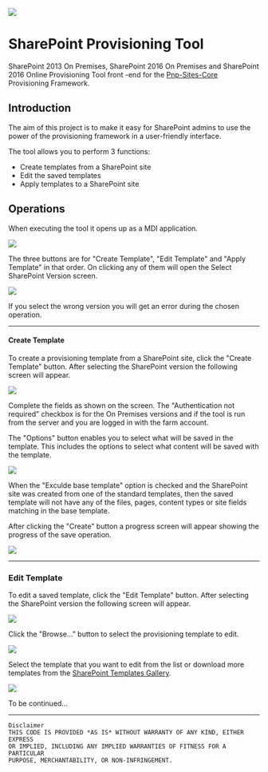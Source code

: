 
![](SharePointProvisioningTool/Resources/Karabina122x122.png) 
# SharePoint Provisioning Tool #

SharePoint 2013 On Premises, SharePoint 2016 On Premises and SharePoint 2016 Online Provisioning Tool front -end for the [Pnp-Sites-Core](https://github.com/OfficeDev/PnP-Sites-Core) Provisioning Framework.

## Introduction ##

The aim of this project is to make it easy for SharePoint admins to use the power of the provisioning framework in a user-friendly interface.

The tool allows you to perform 3 functions:
- Create templates from a SharePoint site
- Edit the saved templates
- Apply templates to a SharePoint site

## Operations ##
When executing the tool it opens up as a MDI application.

![](images/MainScreen.png)

The three buttons are for "Create Template", "Edit Template" and "Apply Template" in that order. On clicking any of them 
will open the Select SharePoint Version screen.

![](images/VersionSelect.png)

If you select the wrong version you will get an error during the chosen operation.

-------------

#### Create Template

To create a provisioning template from a SharePoint site, click the "Create Template" button. After selecting the SharePoint version the following screen will appear.

![](images/CreateTemplate.png)

Complete the fields as shown on the screen. The "Authentication not required" checkbox is for the On Premises versions and if the tool is run from the server and you are logged in with the farm account.

The "Options" button enables you to select what will be saved in the template. This includes the options to select what content will be saved with the template.

![](images/CreateOptions.png)

When the "Exculde base template" option is checked and the SharePoint site was created from one of the standard templates, then the saved template will not have any of the files, pages, content types or site fields matching in the base template.


After clicking the "Create" button a progress screen will appear showing the progress of the save operation.

![](images/CreateProgress.png)

----------
### Edit Template

To edit a saved template, click the "Edit Template" button. After selecting the SharePoint version the following screen will appear.

![](images/EditStart.png)

Click the "Browse..." button to select the provisioning template to edit.

![](images/OpenTemplate.png)

Select the template that you want to edit from the list or download more templates from the [SharePoint Templates Gallery](https://templates-gallery.sharepointpnp.com).

![](images/EditTemplateList.png)

To be continued...

-----------
```
Disclaimer
THIS CODE IS PROVIDED *AS IS* WITHOUT WARRANTY OF ANY KIND, EITHER EXPRESS 
OR IMPLIED, INCLUDING ANY IMPLIED WARRANTIES OF FITNESS FOR A PARTICULAR 
PURPOSE, MERCHANTABILITY, OR NON-INFRINGEMENT.

